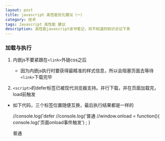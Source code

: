 ```yaml
---
layout: post
title: javascript 高性能优化建议（一）
category: 技术
tags: Javascript 高性能 建议
description: 高性能javascript读书笔记，将不知道的知识点记下来
---
```


### 加载与执行

1. 内嵌js不要紧跟在`<link>`外链css之后
    * 因为内嵌js执行时要获得最精准的样式信息，所以会阻塞页面去等待`<link>`下载完毕

2. `<script>`的defer标签已被现代浏览器支持。并行下载，并在页面加载完，load前触发
  * 如下代码，三个标签位置随便互换，最后执行结果都是一样的

    <head>
        <title>含有Defer属性的js标签执行</title>
        <meta charset="UTF-8"></meta>
    </head>
    <body>
    <script defer src="./defer.js"></script> //console.log('defer<script>执行')
    <script src="./script.js"></script> //console.log('普通<script>执行')
    <script src="./load.js"></script> //window.onload = function(){ console.log('页面onload事件触发') ; }
    </body>

    普通<script>执行
    defer<script>执行
    页面onload事件执行

  * 低版本的IE支持含defer属性的标签里写内联js，而现代浏览器遵循HTML5规范，defer只对含src属性的`<script>`起作用，即必须为外链js

3. 动态创建`<script>`时添加到head里比较保险，避免body中元素可能正在被操作。


### 数据存取

1. js中有四种基本数据存取位置（方式），访问后两种代价会高一点
  * 字面量（字符串，数字，布尔，对象，数组，函数，正则，null与undefined）
  * 本地变量var
  * 数组元素
  * 对象成员  